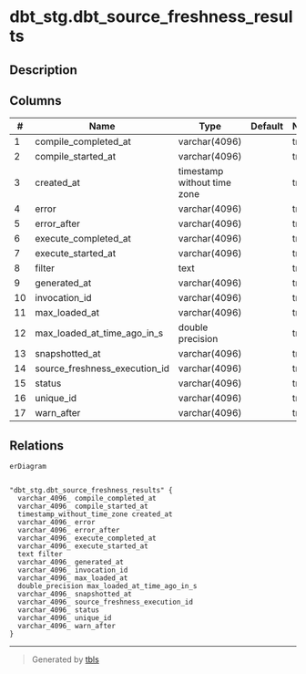 # dbt_stg.dbt_source_freshness_results

## Description

## Columns

| #  | Name                          | Type                        | Default | Nullable | Children | Parents | Comment |
| -- | ----------------------------- | --------------------------- | ------- | -------- | -------- | ------- | ------- |
| 1  | compile_completed_at          | varchar(4096)               |         | true     |          |         |         |
| 2  | compile_started_at            | varchar(4096)               |         | true     |          |         |         |
| 3  | created_at                    | timestamp without time zone |         | true     |          |         |         |
| 4  | error                         | varchar(4096)               |         | true     |          |         |         |
| 5  | error_after                   | varchar(4096)               |         | true     |          |         |         |
| 6  | execute_completed_at          | varchar(4096)               |         | true     |          |         |         |
| 7  | execute_started_at            | varchar(4096)               |         | true     |          |         |         |
| 8  | filter                        | text                        |         | true     |          |         |         |
| 9  | generated_at                  | varchar(4096)               |         | true     |          |         |         |
| 10 | invocation_id                 | varchar(4096)               |         | true     |          |         |         |
| 11 | max_loaded_at                 | varchar(4096)               |         | true     |          |         |         |
| 12 | max_loaded_at_time_ago_in_s   | double precision            |         | true     |          |         |         |
| 13 | snapshotted_at                | varchar(4096)               |         | true     |          |         |         |
| 14 | source_freshness_execution_id | varchar(4096)               |         | true     |          |         |         |
| 15 | status                        | varchar(4096)               |         | true     |          |         |         |
| 16 | unique_id                     | varchar(4096)               |         | true     |          |         |         |
| 17 | warn_after                    | varchar(4096)               |         | true     |          |         |         |

## Relations

```mermaid
erDiagram


"dbt_stg.dbt_source_freshness_results" {
  varchar_4096_ compile_completed_at
  varchar_4096_ compile_started_at
  timestamp_without_time_zone created_at
  varchar_4096_ error
  varchar_4096_ error_after
  varchar_4096_ execute_completed_at
  varchar_4096_ execute_started_at
  text filter
  varchar_4096_ generated_at
  varchar_4096_ invocation_id
  varchar_4096_ max_loaded_at
  double_precision max_loaded_at_time_ago_in_s
  varchar_4096_ snapshotted_at
  varchar_4096_ source_freshness_execution_id
  varchar_4096_ status
  varchar_4096_ unique_id
  varchar_4096_ warn_after
}
```

---

> Generated by [tbls](https://github.com/k1LoW/tbls)
